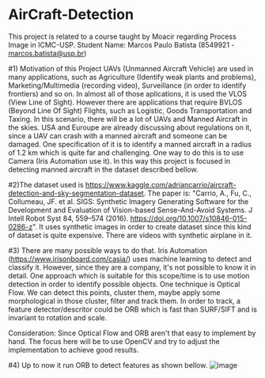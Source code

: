 # AirCraft-Detection
This project is related to a course taught by Moacir regarding Process Image in ICMC-USP.
Student Name: Marcos Paulo Batista (8549921 - marcos.batista@usp.br)

#1) Motivation of this Project
UAVs (Unmanned Aircraft Vehicle) are used in many applications, such as Agriculture (Identify weak plants and problems),
Marketing/Multimedia (recording video), Surveillance (in order to identify frontiers) and so on. In almost all of those aplications,
it is used the VLOS (View Line of Sight). However there are applications that require BVLOS (Beyond Line Of Sight) Flights,
such as Logistic, Goods Transportation and Taxing. In this scenario, there will be a lot of UAVs and Manned Aircraft in the skies.
USA and Euroupe are already discussing about regulations on it, since a UAV can crash with a manned aircraft and someone can be damaged.
One specification of it is to identify a manned aircraft in a radius of 1.2 km which is quite far and challenging. One way to do this is
to use Camera (Iris Automation use it). In this way this project is focused in detecting manned aircraft in the dataset described bellow.

#2)The dataset used is https://www.kaggle.com/adriancarrio/aircraft-detection-and-sky-segmentation-dataset. The paper is:
"Carrio, A., Fu, C., Collumeau, JF. et al. SIGS: Synthetic Imagery Generating Software for the Development and Evaluation 
of Vision-based Sense-And-Avoid Systems. J Intell Robot Syst 84, 559–574 (2016). https://doi.org/10.1007/s10846-015-0286-z".
It uses synthetic images in order to create dataset since this kind of dataset is quite expensive. There are videos with 
synthetic airplane in it.

#3) There are many possible ways to do that. Iris Automation (https://www.irisonboard.com/casia/) uses machine learning to detect and classify
it. However, since they are a company, it's not possible to know it in detail. One approach which is suitable for this scope/time is to use
motion detection in order to identify possible objects. One technique is Optical Flow. We can detect this points, cluster them, maybe apply some 
morphological in those cluster, filter and track them. In order to track, a feature detector/descritor could be ORB which is fast than SURF/SIFT
and is invariant to rotation and scale.

Consideration: Since Optical Flow and ORB aren't that easy to implement by hand. The focus here will be to use OpenCV and try to adjust the implementation
to achieve good results.

#4) Up to now it run ORB to detect features as shown bellow.
![image](https://user-images.githubusercontent.com/85201876/123179368-a4650e80-d45f-11eb-94d6-ec2a9314a543.png)

